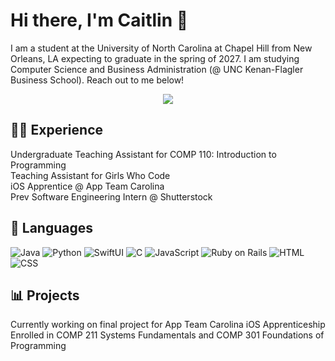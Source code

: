 # Hi there, I'm Caitlin 👋

I am a student at the University of North Carolina at Chapel Hill from New Orleans, LA expecting to graduate in the spring of 2027. I am studying Computer Science and Business Administration (@ UNC Kenan-Flagler Business School). Reach out to me below! 

<div align = "center">
  <img src = "https://api.visitorbadge.io/api/visitors?path=https%3A%2F%2Fgithub.com%2Fjacbro2021%2Fcaitlinestrada27&label=Visitors&countColor=%23f47373"/>
</div>

## 👩‍💼 Experience
Undergraduate Teaching Assistant for COMP 110: Introduction to Programming <br/>
Teaching Assistant for Girls Who Code <br/>
iOS Apprentice @ App Team Carolina <br/>
Prev Software Engineering Intern @ Shutterstock 

## 📖 Languages

![Java](https://img.shields.io/badge/-Java-%23F89820?style=flat-square&logo=java&logoColor=white)
![Python](https://img.shields.io/badge/-Python-%233776AB?style=flat-square&logo=python&logoColor=white)
![SwiftUI](https://img.shields.io/badge/-SwiftUI-%23000000?style=flat-square&logo=swift&logoColor=white)
![C](https://img.shields.io/badge/-C-%2300599C?style=flat-square&logo=c&logoColor=white)
![JavaScript](https://img.shields.io/badge/-JavaScript-%23F7DF1E?style=flat-square&logo=javascript&logoColor=black)
![Ruby on Rails](https://img.shields.io/badge/-Ruby%20on%20Rails-%23CC0000?style=flat-square&logo=ruby-on-rails&logoColor=white)
![HTML](https://img.shields.io/badge/-HTML-%23E34F26?style=flat-square&logo=html5&logoColor=white)
![CSS](https://img.shields.io/badge/-CSS-%231572B6?style=flat-square&logo=css3&logoColor=white)

## 📊 Projects

Currently working on final project for App Team Carolina iOS Apprenticeship <br/>
Enrolled in COMP 211 Systems Fundamentals and COMP 301 Foundations of Programming 
